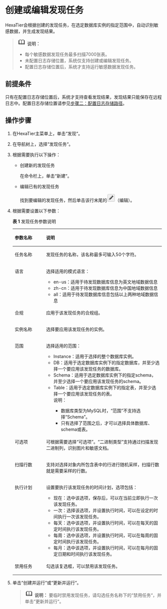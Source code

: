 # 创建或编辑发现任务<a name="dbss_01_0051"></a>

HexaTier会根据创建的发现任务，在选定数据库实例的指定范围中，自动识别敏感数据，并生成发现结果。

>![](public_sys-resources/icon-note.gif) **说明：** 
>-   每个敏感数据发现任务最多扫描7000张表。
>-   未配置日志存储位置，系统仅支持创建或编辑发现任务。
>-   配置日志存储位置后，系统才支持运行敏感数据发现任务。

## 前提条件<a name="zh-cn_topic_0180960222_section11394162374919"></a>

只有在配置日志存储位置后，系统才支持查看发现结果，发现结果只能保存在远程日志中。配置日志存储位置请参见[步骤二：配置日志存储路径](步骤二-配置日志存储路径.md)。

## 操作步骤<a name="section4384131111619"></a>

1.  在HexaTier主菜单上，单击“发现“。
2.  在导航树上，选择“发现任务“。
3.  根据需要执行以下操作：
    -   创建新的发现任务

        在命令栏上，单击“新建“。

    -   编辑已有的发现任务

        找到要编辑的发现任务，然后单击该行末尾的![](figures/icon-edit.png)（编辑）。

4.  根据需要设置以下参数：

    **表 1**  发现任务参数说明

    <a name="zh-cn_topic_0180960222_t10e008ce8cc24347993250cb1f073344"></a>
    <table><thead align="left"><tr id="zh-cn_topic_0180960222_r0cd8390235e84df5ad629f8236f787e3"><th class="cellrowborder" valign="top" width="21%" id="mcps1.2.3.1.1"><p id="zh-cn_topic_0180960222_zh-cn_topic_0076429852_p23751081360"><a name="zh-cn_topic_0180960222_zh-cn_topic_0076429852_p23751081360"></a><a name="zh-cn_topic_0180960222_zh-cn_topic_0076429852_p23751081360"></a>参数名称</p>
    </th>
    <th class="cellrowborder" valign="top" width="79%" id="mcps1.2.3.1.2"><p id="zh-cn_topic_0180960222_zh-cn_topic_0076429852_p437528163616"><a name="zh-cn_topic_0180960222_zh-cn_topic_0076429852_p437528163616"></a><a name="zh-cn_topic_0180960222_zh-cn_topic_0076429852_p437528163616"></a>说明</p>
    </th>
    </tr>
    </thead>
    <tbody><tr id="zh-cn_topic_0180960222_rdfe680deaf1b47feb6772e0daaa6b3a3"><td class="cellrowborder" valign="top" width="21%" headers="mcps1.2.3.1.1 "><p id="zh-cn_topic_0180960222_zh-cn_topic_0076429852_p73762873616"><a name="zh-cn_topic_0180960222_zh-cn_topic_0076429852_p73762873616"></a><a name="zh-cn_topic_0180960222_zh-cn_topic_0076429852_p73762873616"></a>任务名称</p>
    </td>
    <td class="cellrowborder" valign="top" width="79%" headers="mcps1.2.3.1.2 "><p id="zh-cn_topic_0180960222_zh-cn_topic_0076429852_p8376387368"><a name="zh-cn_topic_0180960222_zh-cn_topic_0076429852_p8376387368"></a><a name="zh-cn_topic_0180960222_zh-cn_topic_0076429852_p8376387368"></a>发现任务的名称，该名称最多可输入50个字符。</p>
    </td>
    </tr>
    <tr id="zh-cn_topic_0180960222_row268383514504"><td class="cellrowborder" valign="top" width="21%" headers="mcps1.2.3.1.1 "><p id="zh-cn_topic_0180960222_p186831335115012"><a name="zh-cn_topic_0180960222_p186831335115012"></a><a name="zh-cn_topic_0180960222_p186831335115012"></a>语言</p>
    </td>
    <td class="cellrowborder" valign="top" width="79%" headers="mcps1.2.3.1.2 "><p id="zh-cn_topic_0180960222_p116831135165014"><a name="zh-cn_topic_0180960222_p116831135165014"></a><a name="zh-cn_topic_0180960222_p116831135165014"></a>选择适用的模式语言：</p>
    <a name="zh-cn_topic_0180960222_ul1729819567548"></a><a name="zh-cn_topic_0180960222_ul1729819567548"></a><ul id="zh-cn_topic_0180960222_ul1729819567548"><li>en-us：适用于待发现数据库信息为英文地域数据信息</li><li>zh-cn：适用于待发现数据库信息为中国地域数据信息</li><li>all：适用于待发现数据库信息包括以上两种地域数据信息</li></ul>
    </td>
    </tr>
    <tr id="zh-cn_topic_0180960222_r95d28f1dd4b642eba9bfbc2b94f6cb93"><td class="cellrowborder" valign="top" width="21%" headers="mcps1.2.3.1.1 "><p id="zh-cn_topic_0180960222_zh-cn_topic_0076429852_p123766811367"><a name="zh-cn_topic_0180960222_zh-cn_topic_0076429852_p123766811367"></a><a name="zh-cn_topic_0180960222_zh-cn_topic_0076429852_p123766811367"></a>合规</p>
    </td>
    <td class="cellrowborder" valign="top" width="79%" headers="mcps1.2.3.1.2 "><p id="zh-cn_topic_0180960222_a632dacdea0ff4218855b94f548fb15a8"><a name="zh-cn_topic_0180960222_a632dacdea0ff4218855b94f548fb15a8"></a><a name="zh-cn_topic_0180960222_a632dacdea0ff4218855b94f548fb15a8"></a>应用于该发现任务的合规组。</p>
    </td>
    </tr>
    <tr id="zh-cn_topic_0180960222_re0b5d56ea1da435f9a9c76b331b9b422"><td class="cellrowborder" valign="top" width="21%" headers="mcps1.2.3.1.1 "><p id="zh-cn_topic_0180960222_ad29dc45b86b44345811ad22952915c11"><a name="zh-cn_topic_0180960222_ad29dc45b86b44345811ad22952915c11"></a><a name="zh-cn_topic_0180960222_ad29dc45b86b44345811ad22952915c11"></a>实例名称</p>
    </td>
    <td class="cellrowborder" valign="top" width="79%" headers="mcps1.2.3.1.2 "><p id="zh-cn_topic_0180960222_zh-cn_topic_0076429852_p237618812364"><a name="zh-cn_topic_0180960222_zh-cn_topic_0076429852_p237618812364"></a><a name="zh-cn_topic_0180960222_zh-cn_topic_0076429852_p237618812364"></a>选择要应用该发现任务的实例。</p>
    </td>
    </tr>
    <tr id="zh-cn_topic_0180960222_row1757924719367"><td class="cellrowborder" valign="top" width="21%" headers="mcps1.2.3.1.1 "><p id="zh-cn_topic_0180960222_p1187344134217"><a name="zh-cn_topic_0180960222_p1187344134217"></a><a name="zh-cn_topic_0180960222_p1187344134217"></a>范围</p>
    </td>
    <td class="cellrowborder" valign="top" width="79%" headers="mcps1.2.3.1.2 "><p id="zh-cn_topic_0180960222_p1789844124219"><a name="zh-cn_topic_0180960222_p1789844124219"></a><a name="zh-cn_topic_0180960222_p1789844124219"></a>选择适用的范围：</p>
    <a name="zh-cn_topic_0180960222_ul6640110134810"></a><a name="zh-cn_topic_0180960222_ul6640110134810"></a><ul id="zh-cn_topic_0180960222_ul6640110134810"><li>Instance：适用于选择的整个数据库实例。</li><li>DB：适用于选定数据库实例下的指定数据库，并至少选择一个要应用该发现任务的数据库。</li><li>Schema：适用于选定数据库实例下的指定schema，并至少选择一个要应用该发现任务的schema。</li><li>Table：适用于选定数据库实例下的指定表，并至少选择一个要应用该发现任务的表。<div class="note" id="zh-cn_topic_0180960222_note1953412595315"><a name="zh-cn_topic_0180960222_note1953412595315"></a><a name="zh-cn_topic_0180960222_note1953412595315"></a><span class="notetitle"> 说明： </span><div class="notebody"><a name="zh-cn_topic_0180960222_ul72462333716"></a><a name="zh-cn_topic_0180960222_ul72462333716"></a><ul id="zh-cn_topic_0180960222_ul72462333716"><li>数据库类型为MySQL时，<span class="parmname" id="zh-cn_topic_0180960222_parmname1824473314717"><a name="zh-cn_topic_0180960222_parmname1824473314717"></a><a name="zh-cn_topic_0180960222_parmname1824473314717"></a>“范围”</span>不支持选择<span class="parmvalue" id="zh-cn_topic_0180960222_parmvalue924420338715"><a name="zh-cn_topic_0180960222_parmvalue924420338715"></a><a name="zh-cn_topic_0180960222_parmvalue924420338715"></a>“Schema”</span>。</li><li>只有选择了范围之后，才可以选择具体数据库、schema或表。</li></ul>
    </div></div>
    </li></ul>
    </td>
    </tr>
    <tr id="zh-cn_topic_0180960222_row20673195103813"><td class="cellrowborder" valign="top" width="21%" headers="mcps1.2.3.1.1 "><p id="zh-cn_topic_0180960222_p85451275562"><a name="zh-cn_topic_0180960222_p85451275562"></a><a name="zh-cn_topic_0180960222_p85451275562"></a>可选项</p>
    </td>
    <td class="cellrowborder" valign="top" width="79%" headers="mcps1.2.3.1.2 "><p id="zh-cn_topic_0180960222_p454542710561"><a name="zh-cn_topic_0180960222_p454542710561"></a><a name="zh-cn_topic_0180960222_p454542710561"></a>可根据需要选择<span class="parmname" id="zh-cn_topic_0180960222_parmname20145171419815"><a name="zh-cn_topic_0180960222_parmname20145171419815"></a><a name="zh-cn_topic_0180960222_parmname20145171419815"></a>“可选项”</span>。<span class="parmvalue" id="zh-cn_topic_0180960222_parmvalue251791782"><a name="zh-cn_topic_0180960222_parmvalue251791782"></a><a name="zh-cn_topic_0180960222_parmvalue251791782"></a>“二进制类型”</span>支持通过扫描发现二进制列，识别图片和敏感文档。</p>
    </td>
    </tr>
    <tr id="zh-cn_topic_0180960222_row5631281395"><td class="cellrowborder" valign="top" width="21%" headers="mcps1.2.3.1.1 "><p id="zh-cn_topic_0180960222_p12483103114561"><a name="zh-cn_topic_0180960222_p12483103114561"></a><a name="zh-cn_topic_0180960222_p12483103114561"></a>扫描行数</p>
    </td>
    <td class="cellrowborder" valign="top" width="79%" headers="mcps1.2.3.1.2 "><p id="zh-cn_topic_0180960222_p1044842112348"><a name="zh-cn_topic_0180960222_p1044842112348"></a><a name="zh-cn_topic_0180960222_p1044842112348"></a>支持对选择对象内所包含表中的行进行随机采样，扫描行数就是需要采样的行数。</p>
    </td>
    </tr>
    <tr id="zh-cn_topic_0180960222_r8140218a010644dba052787ba9c1c01d"><td class="cellrowborder" valign="top" width="21%" headers="mcps1.2.3.1.1 "><p id="zh-cn_topic_0180960222_zh-cn_topic_0076429852_p183761680362"><a name="zh-cn_topic_0180960222_zh-cn_topic_0076429852_p183761680362"></a><a name="zh-cn_topic_0180960222_zh-cn_topic_0076429852_p183761680362"></a>执行计划</p>
    </td>
    <td class="cellrowborder" valign="top" width="79%" headers="mcps1.2.3.1.2 "><p id="zh-cn_topic_0180960222_zh-cn_topic_0076429852_p737616818360"><a name="zh-cn_topic_0180960222_zh-cn_topic_0076429852_p737616818360"></a><a name="zh-cn_topic_0180960222_zh-cn_topic_0076429852_p737616818360"></a>设置要执行该发现任务的时间计划，选项包括：</p>
    <a name="zh-cn_topic_0180960222_u51b8ca9eb7664d55ae6e9d9ff41434e4"></a><a name="zh-cn_topic_0180960222_u51b8ca9eb7664d55ae6e9d9ff41434e4"></a><ul id="zh-cn_topic_0180960222_u51b8ca9eb7664d55ae6e9d9ff41434e4"><li>现在：选中该选项，保存后，可以在当前立即执行一次该发现任务。</li><li>一次：选择该选项，并设置执行时间，可以在设定的时间执行一次该发现任务。</li><li>每天：选中该选项，并设置执行时间，可以在每天的固定时间执行该发现任务。</li><li>每周：选中该选项，并设置执行时间，可以在每周的固定时间执行该发现任务。</li><li>每月：选中该选项，并设置执行时间，可以在每月的固定日期和时间执行该发现任务。</li></ul>
    </td>
    </tr>
    <tr id="zh-cn_topic_0180960222_row38231449205019"><td class="cellrowborder" valign="top" width="21%" headers="mcps1.2.3.1.1 "><p id="zh-cn_topic_0180960222_zh-cn_topic_0076429852_p43644463218"><a name="zh-cn_topic_0180960222_zh-cn_topic_0076429852_p43644463218"></a><a name="zh-cn_topic_0180960222_zh-cn_topic_0076429852_p43644463218"></a>禁用任务</p>
    </td>
    <td class="cellrowborder" valign="top" width="79%" headers="mcps1.2.3.1.2 "><p id="zh-cn_topic_0180960222_ab844b7bfca724c898894b59213a1f8ed"><a name="zh-cn_topic_0180960222_ab844b7bfca724c898894b59213a1f8ed"></a><a name="zh-cn_topic_0180960222_ab844b7bfca724c898894b59213a1f8ed"></a>勾选该复选框，可以禁用该发现任务。</p>
    </td>
    </tr>
    </tbody>
    </table>

5.  单击“创建并运行“或“更新并运行“。

    >![](public_sys-resources/icon-note.gif) **说明：** 
    >要临时禁用发现任务，请勾选任务名称下的“禁用任务“，并单击“更新并运行“。


